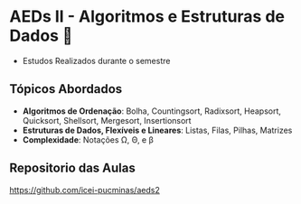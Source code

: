 # AEDs II - Algoritmos e Estruturas de Dados 🚀
- Estudos Realizados durante o semestre

## Tópicos Abordados
- **Algoritmos de Ordenação**: Bolha, Countingsort, Radixsort, Heapsort, Quicksort, Shellsort, Mergesort, Insertionsort
- **Estruturas de Dados, Flexíveis e Lineares**: Listas, Filas, Pilhas, Matrizes
- **Complexidade**: Notações Ω, Θ, e β

## Repositorio das Aulas  
https://github.com/icei-pucminas/aeds2
